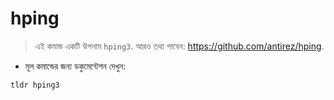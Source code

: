 # hping

> এই কমান্ড একটি উপনাম `hping3`.
> আরও তথ্য পাবেন: <https://github.com/antirez/hping>.

- মূল কমান্ডের জন্য ডকুমেন্টেশন দেখুন:

`tldr hping3`
